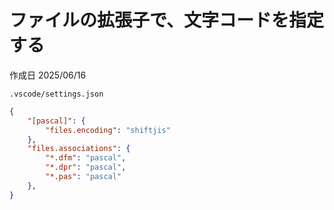 # ファイルの拡張子で、文字コードを指定する

作成日 2025/06/16

`.vscode/settings.json`

```json
{
    "[pascal]": {
        "files.encoding": "shiftjis"
    },
    "files.associations": {
        "*.dfm": "pascal",
        "*.dpr": "pascal",
        "*.pas": "pascal"
    },
}
```

